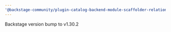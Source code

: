 ```yaml
---
'@backstage-community/plugin-catalog-backend-module-scaffolder-relation-processor': patch
---
```


Backstage version bump to v1.30.2
